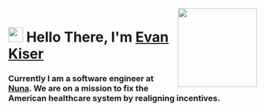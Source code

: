 
<img align="right" src="https://media.giphy.com/media/d31vTpVi1LAcDvdm/giphy.gif" height="160px" width="auto">

<h1 align="left"><img src="https://raw.githubusercontent.com/sidbelbase/sidbelbase/master/wave.gif" width="30px"><strong> Hello There, I'm <a href="kiser.io">Evan Kiser</a></strong>
</h1>

<h3 align="left"><strong> Currently I am a software engineer at <a href="https://www.nuna.com">Nuna</a>. We are on a mission to fix the American healthcare system by realigning incentives.</strong></h3>
